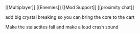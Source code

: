
[[Multiplayer]]
[[Enemies]]
[[Mod Support]]
[[proximity chat]]


add big crystal breaking so you can bring the core to the cart

Make the stalactites fall and make a loud crash sound 